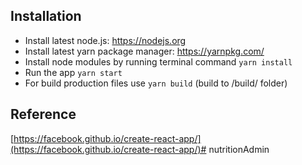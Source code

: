 ## Installation

* Install latest node.js: https://nodejs.org​
* Install latest yarn package manager: https://yarnpkg.com/​
* Install node modules by running terminal command `yarn install`
* Run the app `yarn start`
* For build production files use `yarn build` (build to /build/ folder)

## Reference

[https://facebook.github.io/create-react-app/](https://facebook.github.io/create-react-app/)# nutritionAdmin
